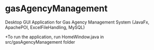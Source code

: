 # gasAgencyManagement
Desktop GUI Application for Gas Agency Management System (JavaFx, ApachePOI, ExcelFileHandling, MySQL)

+To run the application, run HomeWindow.java in src/gasAgencyManagement folder
